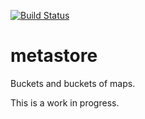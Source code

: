 [![Build Status](https://travis-ci.org/tristanwietsma/metastore.png?branch=master)](https://travis-ci.org/tristanwietsma/metastore)

metastore
=========

Buckets and buckets of maps.

This is a work in progress.
